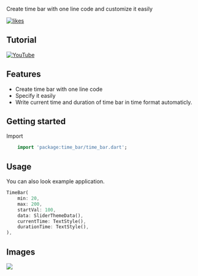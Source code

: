 Create time bar with one line code and customize it easily

[![likes](https://badges.bar/time_bar/likes)](https://pub.dev/packages/time_bar)


##  Tutorial

[![YouTube](https://img.shields.io/badge/YouTube-%23FF0000.svg?style=for-the-badge&logo=YouTube&logoColor=white)](https://youtu.be/EHFAX42EVcE)

## Features

- Create time bar with one line code
- Specify it easily
- Write current time and duration of time bar in time format automaticly.


## Getting started
Import
```dart
    import 'package:time_bar/time_bar.dart';
```

## Usage

You can also look example application.

```dart
TimeBar(
    min: 20,
    max: 200,
    startVal: 100,
    data: SliderThemeData(),
    currentTime: TextStyle(),
    durationTime: TextStyle(),
),
```

## Images

<img src="https://raw.githubusercontent.com/berkayceylan150/time_bar_flutter_package/main/pictures/screenshots.png">

